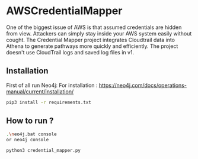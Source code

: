 # AWSCredentialMapper


One of the biggest issue of AWS is that assumed credentials are hidden from view. Attackers can simply stay inside your AWS system easily without cought. The Credential Mapper project integrates Cloudtrail data into Athena to generate pathways more quickly and efficiently. The project doesn't use CloudTrail logs and saved log files in v1.


##  Installation

First of all run Neo4j:
For installation : https://neo4j.com/docs/operations-manual/current/installation/

```sh
pip3 install -r requirements.txt
```

## How to run ?

```sh
.\neo4j.bat console
or neo4j console
```

```sh
python3 credential_mapper.py
```

